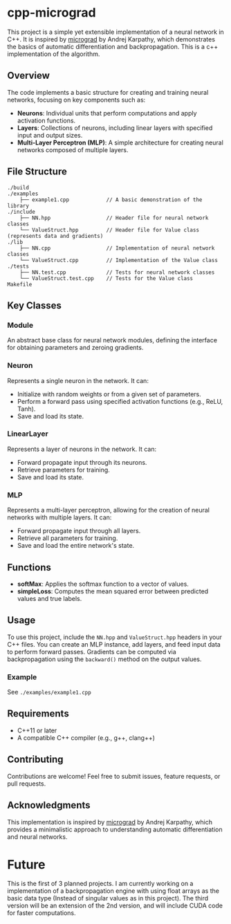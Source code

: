 # cpp-micrograd

This project is a simple yet extensible implementation of a neural network in C++. It is inspired by [micrograd](https://github.com/karpathy/micrograd) by Andrej Karpathy, which demonstrates the basics of automatic differentiation and backpropagation. This is a c++ implementation of the algorithm.

## Overview

The code implements a basic structure for creating and training neural networks, focusing on key components such as:

- **Neurons**: Individual units that perform computations and apply activation functions.
- **Layers**: Collections of neurons, including linear layers with specified input and output sizes.
- **Multi-Layer Perceptron (MLP)**: A simple architecture for creating neural networks composed of multiple layers.

## File Structure

```
./build
./examples
    ├── example1.cpp            // A basic demonstration of the library
./include
    ├── NN.hpp                  // Header file for neural network classes
    └── ValueStruct.hpp         // Header file for Value class (represents data and gradients)
./lib
    ├── NN.cpp                  // Implementation of neural network classes
    └── ValueStruct.cpp         // Implementation of the Value class
./tests
    ├── NN.test.cpp             // Tests for neural network classes
    └── ValueStruct.test.cpp    // Tests for the Value class
Makefile
```

## Key Classes

### Module

An abstract base class for neural network modules, defining the interface for obtaining parameters and zeroing gradients.

### Neuron

Represents a single neuron in the network. It can:

- Initialize with random weights or from a given set of parameters.
- Perform a forward pass using specified activation functions (e.g., ReLU, Tanh).
- Save and load its state.

### LinearLayer

Represents a layer of neurons in the network. It can:

- Forward propagate input through its neurons.
- Retrieve parameters for training.
- Save and load its state.

### MLP

Represents a multi-layer perceptron, allowing for the creation of neural networks with multiple layers. It can:

- Forward propagate input through all layers.
- Retrieve all parameters for training.
- Save and load the entire network's state.

## Functions

- **softMax**: Applies the softmax function to a vector of values.
- **simpleLoss**: Computes the mean squared error between predicted values and true labels.

## Usage

To use this project, include the `NN.hpp` and `ValueStruct.hpp` headers in your C++ files. You can create an MLP instance, add layers, and feed input data to perform forward passes. Gradients can be computed via backpropagation using the `backward()` method on the output values.

### Example

See `./examples/example1.cpp`

## Requirements

- C++11 or later
- A compatible C++ compiler (e.g., g++, clang++)

## Contributing

Contributions are welcome! Feel free to submit issues, feature requests, or pull requests.

## Acknowledgments

This implementation is inspired by [micrograd](https://github.com/karpathy/micrograd) by Andrej Karpathy, which provides a minimalistic approach to understanding automatic differentiation and neural networks.

# Future

This is the first of 3 planned projects. I am currently working on a implementation of a backpropagation engine with using float arrays as the basic data type (Instead of singular values as in this project).
The third version will be an extension of the 2nd version, and will include CUDA code for faster computations.

